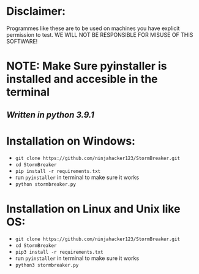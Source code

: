 # Disclaimer: 
Programmes like these are to be used on machines you have explicit permission to test. WE WILL NOT BE RESPONSIBLE FOR MISUSE OF THIS SOFTWARE!

# NOTE: Make Sure pyinstaller is installed and accesible in the terminal
## *Written in python 3.9.1*

# Installation on Windows:
* `git clone https://github.com/ninjahacker123/StormBreaker.git`
* `cd StormBreaker`
* `pip install -r requirements.txt`
* run `pyinstaller` in terminal to make sure it works
* `python stormbreaker.py`

# Installation on Linux and Unix like OS:
* `git clone https://github.com/ninjahacker123/StormBreaker.git`
* `cd StormBreaker`
* `pip3 install -r requirements.txt`
* run `pyinstaller` in terminal to make sure it works
* `python3 stormbreaker.py`
